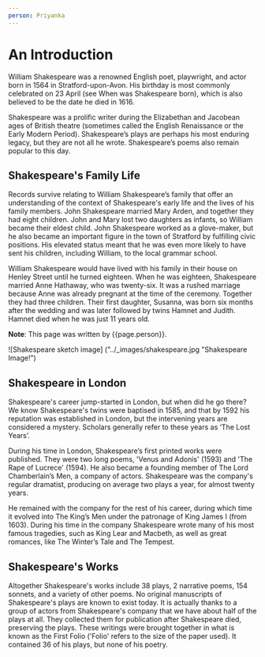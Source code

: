 ```yaml
---
person: Priyanka
---
```



# An Introduction

William Shakespeare was a renowned English poet, playwright, and actor born in 1564 in Stratford-upon-Avon. His birthday is most commonly celebrated on 23 April (see When was Shakespeare born), which is also believed to be the date he died in 1616.


Shakespeare was a prolific writer during the Elizabethan and Jacobean ages of British theatre (sometimes called the English Renaissance or the Early Modern Period). Shakespeare’s plays are perhaps his most enduring legacy, but they are not all he wrote. Shakespeare’s poems also remain popular to this day.

## Shakespeare's Family Life

Records survive relating to William Shakespeare’s family that offer an understanding of the context of Shakespeare's early life and the lives of his family members. John Shakespeare married Mary Arden, and together they had eight children. John and Mary lost two daughters as infants, so William became their eldest child. John Shakespeare worked as a glove-maker, but he also became an important figure in the town of Stratford by fulfilling civic positions. His elevated status meant that he was even more likely to have sent his children, including William, to the local grammar school.

William Shakespeare would have lived with his family in their house on Henley Street until he turned eighteen. When he was eighteen, Shakespeare married Anne Hathaway, who was twenty-six. It was a rushed marriage because Anne was already pregnant at the time of the ceremony. Together they had three children. Their first daughter, Susanna, was born six months after the wedding and was later followed by twins Hamnet and Judith. Hamnet died when he was just 11 years old.

**Note**: This page was written by {{page.person}}.

![Shakespeare sketch image] ("../_images/shakespeare.jpg "Shakespeare Image!")

## Shakespeare in London

Shakespeare's career jump-started in London, but when did he go there? We know Shakespeare's twins were baptised in 1585, and that by 1592 his reputation was established in London, but the intervening years are considered a mystery. Scholars generally refer to these years as ‘The Lost Years’.

During his time in London, Shakespeare’s first printed works were published. They were two long poems, 'Venus and Adonis' (1593) and 'The Rape of Lucrece' (1594). He also became a founding member of The Lord Chamberlain’s Men, a company of actors. Shakespeare was the company's regular dramatist, producing on average two plays a year, for almost twenty years. 

He remained with the company for the rest of his career, during which time it evolved into The King’s Men under the patronage of King James I (from 1603). During his time in the company Shakespeare wrote many of his most famous tragedies, such as King Lear and Macbeth, as well as great romances, like The Winter’s Tale and The Tempest.

## Shakespeare's Works

Altogether Shakespeare's works include 38 plays, 2 narrative poems, 154 sonnets, and a variety of other poems. No original manuscripts of Shakespeare's plays are known to exist today. It is actually thanks to a group of actors from Shakespeare's company that we have about half of the plays at all. They collected them for publication after Shakespeare died, preserving the plays. These writings were brought together in what is known as the First Folio ('Folio' refers to the size of the paper used). It contained 36 of his plays, but none of his poetry.
